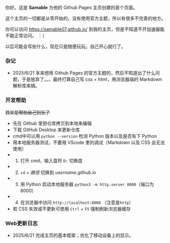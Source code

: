 你好。这是 **Samable** 为他的 Github Pages 主页创建的首个页面。

这个主页的一切都是从零开始的，没有使用官方主题，所以有很多不完善的地方。

你可以访问 <https://samable07.github.io/> 到我的主页，但是不知道不开加速器能不能正常访问。 ：（

以后可能会写些什么，现在只是随便玩玩。自己开心就行了。


### 杂记
- 2025/6/21 
本来想用 Github Pages 的官方主题的，然后不知道出了什么问题，于是放弃了。。。最终打算自己写 css + html，用浏览器端的 Markdown 解析库来搞。

### 开发帮助
~~其实是帮助自己别忘了~~
- 先在 Github 里把仓库拷贝到本地来编辑
- 下载 GitHub Desktop 来更新仓库
- cmd中可以用 `python --version` 检测 Python 版本以及是否有下 Python
- 用本地服务器测试，不要用 VScode 里的调试（Markdown 以及 CSS 会无法使用）
- 1. 打开 cmd，输入盘符 `D:` 切换盘
- 2. `cd` + *路径* 切换到 *username.github.io*
- 3. 用 Python 启动本地服务器 `python3 -m http.server 8000`（端口为8000）
- 4. 在浏览器中访问 `http://localhost:8000` （注意是`http`）
- 若 CSS 失效或不更新可使用 `Ctrl` + `F5` 强制刷新浏览器缓存

### Web更新日志
- 2025/6/21 
完成主页的基本框架；优化了移动设备上的显示。